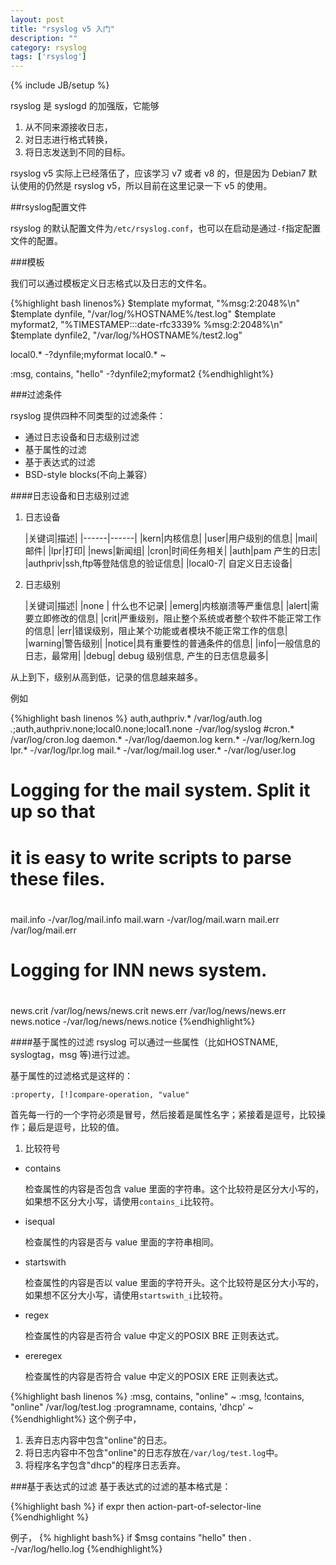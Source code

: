 ```yaml
---
layout: post
title: "rsyslog v5 入门"
description: ""
category: rsyslog
tags: ['rsyslog']
---
```

{% include JB/setup %}

rsyslog 是 syslogd 的加强版，它能够

1. 从不同来源接收日志，
2. 对日志进行格式转换，
3. 将日志发送到不同的目标。

rsyslog v5 实际上已经落伍了，应该学习 v7 或者 v8 的，但是因为 Debian7 默认使用的仍然是 rsyslog v5，所以目前在这里记录一下 v5 的使用。


##rsyslog配置文件

rsyslog 的默认配置文件为`/etc/rsyslog.conf`，也可以在启动是通过`-f`指定配置文件的配置。

###模板

我们可以通过模板定义日志格式以及日志的文件名。

{%highlight bash linenos%}
$template myformat, "%msg:2:2048%\n"
$template dynfile, "/var/log/%HOSTNAME%/test.log"
$template myformat2, "%TIMESTAMEP:::date-rfc3339% %msg:2:2048%\n"
$template dynfile2, "/var/log/%HOSTNAME%/test2.log"

local0.* -?dynfile;myformat
local0.* ~

:msg, contains, "hello" -?dynfile2;myformat2
{%endhighlight%}

###过滤条件

rsyslog 提供四种不同类型的过滤条件：

* 通过日志设备和日志级别过滤
* 基于属性的过滤
* 基于表达式的过滤
* BSD-style blocks(不向上兼容）


####日志设备和日志级别过滤
1. 日志设备

   |关键词|描述|
|------|------|
|kern|内核信息|
|user|用户级别的信息|
|mail|邮件|
|lpr|打印|
|news|新闻组|
|cron|时间任务相关|
|auth|pam 产生的日志|
|authpriv|ssh,ftp等登陆信息的验证信息|
|local0-7| 自定义日志设备|


2. 日志级别

   |关键词|描述|
|none | 什么也不记录|
|emerg|内核崩溃等严重信息|
|alert|需要立即修改的信息|
|crit|严重级别，阻止整个系统或者整个软件不能正常工作的信息|
|err|错误级别，阻止某个功能或者模块不能正常工作的信息|
|warning|警告级别|
|notice|具有重要性的普通条件的信息|
|info|一般信息的日志，最常用|
|debug| debug 级别信息, 产生的日志信息最多|

从上到下，级别从高到低，记录的信息越来越多。

例如

   {%highlight bash linenos %}
auth,authpriv.*         /var/log/auth.log
*.*;auth,authpriv.none;local0.none;local1.none      -/var/log/syslog
#cron.*             /var/log/cron.log
daemon.*            -/var/log/daemon.log
kern.*              -/var/log/kern.log
lpr.*               -/var/log/lpr.log
mail.*              -/var/log/mail.log
user.*              -/var/log/user.log

#
# Logging for the mail system.  Split it up so that
# it is easy to write scripts to parse these files.
#
mail.info           -/var/log/mail.info
mail.warn           -/var/log/mail.warn
mail.err            /var/log/mail.err

#
# Logging for INN news system.
#
news.crit           /var/log/news/news.crit
news.err            /var/log/news/news.err
news.notice         -/var/log/news/news.notice
{%endhighlight%}

####基于属性的过滤
rsyslog 可以通过一些属性（比如HOSTNAME, syslogtag，msg 等)进行过滤。

基于属性的过滤格式是这样的：

~~~
:property, [!]compare-operation, "value"
~~~

首先每一行的一个字符必须是冒号，然后接着是属性名字；紧接着是逗号，比较操作；最后是逗号，比较的值。

1. 比较符号

* contains

    检查属性的内容是否包含 value 里面的字符串。这个比较符是区分大小写的，如果想不区分大小写，请使用`contains_i`比较符。

* isequal

    检查属性的内容是否与 value 里面的字符串相同。

* startswith

    检查属性的内容是否以 value 里面的字符开头。这个比较符是区分大小写的，如果想不区分大小写，请使用`startswith_i`比较符。

* regex

    检查属性的内容是否符合 value 中定义的POSIX BRE 正则表达式。

* ereregex

    检查属性的内容是否符合 value 中定义的POSIX ERE 正则表达式。

{%highlight bash linenos %}
:msg, contains, "online" ~
:msg, !contains, "online" /var/log/test.log
:programname, contains, 'dhcp' ~
{%endhighlight%}
这个例子中，
1. 丢弃日志内容中包含"online"的日志。
2. 将日志内容中不包含"online"的日志存放在`/var/log/test.log`中。
3. 将程序名字包含"dhcp"的程序日志丢弃。

###基于表达式的过滤
基于表达式的过滤的基本格式是：

{%highlight bash %}
if expr then action-part-of-selector-line
{%endhighlight %}

例子，
{% highlight bash%}
if $msg contains "hello" then *.* -/var/log/hello.log
{%endhighlight%}
